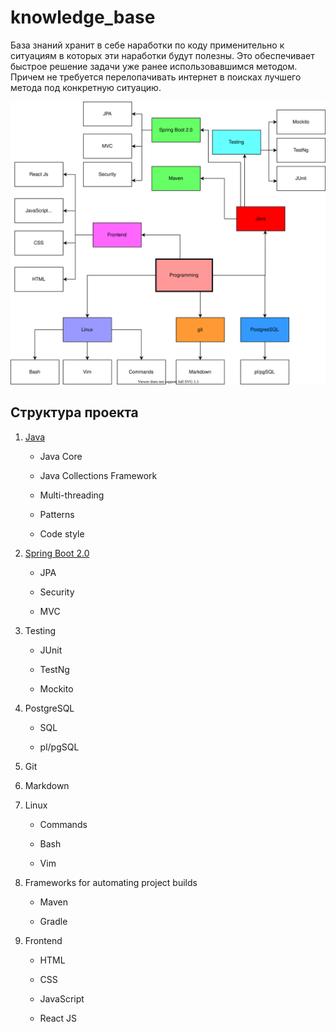 # knowledge_base
База знаний хранит в себе наработки по коду применительно к ситуациям в которых эти наработки будут полезны. Это обеспечивает быстрое решение задачи уже ранее использовавшимся методом. Причем не требуется перелопачивать интернет в поисках лучшего метода под конкретную ситуацию.

![technology_stack_colour](./images/draw_io/all/technology_stack_colour.svg)

## Структура проекта

1. [Java](./Java)
	
	+ Java Core

	+ Java Collections Framework

	+ Multi-threading

	+ Patterns

	+ Code style

2. [Spring Boot 2.0](./Spring_Boot_2_0)

	+ JPA

	+ Security

	+ MVC

3. Testing
	
	+ JUnit

	+ TestNg

	+ Mockito

4. PostgreSQL

	+ SQL

	+ pl/pgSQL

5. Git

6. Markdown

7. Linux
	
	+ Commands

	+ Bash

	+ Vim

8. Frameworks for automating project builds

	+ Maven

	+ Gradle

9. Frontend

	+ HTML

	+ CSS

	+ JavaScript

	+ React JS
